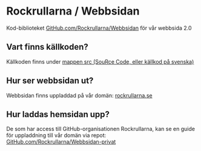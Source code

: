 # Rockrullarna / Webbsidan
Kod-biblioteket [GitHub.com/Rockrullarna/Webbsidan](https://github.com/Rockrullarna/Webbsidan) för vår webbsida 2.0

## Vart finns källkoden?
Källkoden finns under [mappen src (SouRce Code, eller källkod på svenska)](https://github.com/Rockrullarna/Webbsidan/tree/main/src)

## Hur ser webbsidan ut?
Webbsidan finns uppladdad på vår domän: [rockrullarna.se](https://rockrullarna.se/)

## Hur laddas hemsidan upp?
De som har access till GitHub-organisationen Rockrullarna, kan se en guide för uppladdning till vår domän via repot: 
[GitHub.com/Rockrullarna/Webbsidan-privat](https://github.com/Rockrullarna/Webbsidan-privat)
